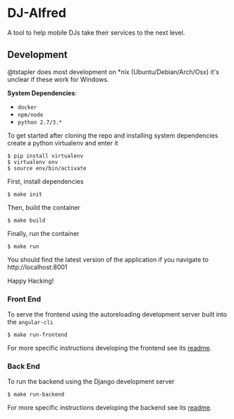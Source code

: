 # DJ-Alfred

A tool to help mobile DJs take their services to the next level.

## Development

@tstapler does most development on \*nix (Ubuntu/Debian/Arch/Osx) it's unclear if these work for Windows.

**System Dependencies**:
 - `docker`
 - `npm/node`
 - `python 2.7/3.*`

To get started after cloning the repo and installing system dependencies create a python virtualenv and enter it

```shell
$ pip install virtualenv
$ virtualenv env
$ source env/bin/activate
```

First, install dependencies

```shell
$ make init
```

Then, build the container

```shell
$ make build
```

Finally, run the container

```shell
$ make run
```

You should find the latest version of the application if you navigate to http://localhost:8001

Happy Hacking!


### Front End

To serve the frontend using the autoreloading development server built into the `angular-cli` 

```shell
$ make run-frontend
```

For more specific instructions developing the frontend see its [readme](frontend/README.md).

### Back End
To run the backend using the Django development server

```shell
$ make run-backend
```

For more specific instructions developing the backend see its [readme](backend/README.md).
